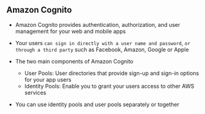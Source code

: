 ## Amazon Cognito

- Amazon Cognito provides authentication, authorization, and user management for your web and mobile apps

- Your users `can sign in directly with a user name and password`, `or through a third party` such as Facebook, Amazon, Google or Apple

- The two main components of Amazon Cognito

  - User Pools: User directories that provide sign-up and sign-in options for your app users
  - Identity Pools: Enable you to grant your users access to other AWS services

- You can use identity pools and user pools separately or together
